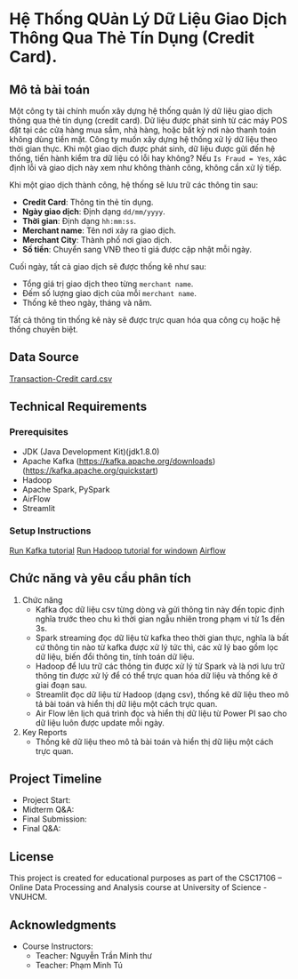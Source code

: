 # Hệ Thống QUản Lý Dữ Liệu Giao Dịch Thông Qua Thẻ Tín Dụng (Credit Card).

## Mô tả bài toán  

Một công ty tài chính muốn xây dựng hệ thống quản lý dữ liệu giao dịch thông qua thẻ tín dụng (credit card). Dữ liệu được phát sinh từ các máy POS đặt tại các cửa hàng mua sắm, nhà hàng, hoặc bất kỳ nơi nào thanh toán không dùng tiền mặt. Công ty muốn xây dựng hệ thống xử lý dữ liệu theo thời gian thực. Khi một giao dịch được phát sinh, dữ liệu được gửi đến hệ thống, tiến hành kiểm tra dữ liệu có lỗi hay không? Nếu `Is Fraud = Yes`, xác định lỗi và giao dịch này xem như không thành công, không cần xử lý tiếp.  

Khi một giao dịch thành công, hệ thống sẽ lưu trữ các thông tin sau:  
- **Credit Card**: Thông tin thẻ tín dụng.  
- **Ngày giao dịch**: Định dạng `dd/mm/yyyy`.  
- **Thời gian**: Định dạng `hh:mm:ss`.  
- **Merchant name**: Tên nơi xảy ra giao dịch.  
- **Merchant City**: Thành phố nơi giao dịch.  
- **Số tiền**: Chuyển sang VNĐ theo tỉ giá được cập nhật mỗi ngày.  

Cuối ngày, tất cả giao dịch sẽ được thống kê như sau:  
- Tổng giá trị giao dịch theo từng `merchant name`.  
- Đếm số lượng giao dịch của mỗi `merchant name`.  
- Thống kê theo ngày, tháng và năm.  

Tất cả thông tin thống kê này sẽ được trực quan hóa qua công cụ hoặc hệ thống chuyên biệt.

## Data Source
[Transaction-Credit card.csv](https://studenthcmusedu-my.sharepoint.com/:x:/g/personal/21120590_student_hcmus_edu_vn/ERYHCH5TKlhOhXNosy2-LAsBxtVyrlFuTWHYnC8xhzlu6A?e=WDbK5M)

## Technical Requirements
### Prerequisites
- JDK (Java Development Kit)(jdk1.8.0)
- Apache Kafka (https://kafka.apache.org/downloads)(https://kafka.apache.org/quickstart)
- Hadoop
- Apache Spark, PySpark
- AirFlow
- Streamlit

### Setup Instructions

[Run Kafka tutorial](https://studenthcmusedu-my.sharepoint.com/:b:/r/personal/pmtu_mso_hcmus_edu_vn/Documents/VNU-HCMUS/Courses/X%E1%BB%AD%20l%C3%BD%20ph%C3%A2n%20t%C3%ADch%20d%E1%BB%AF%20li%E1%BB%87u%20tr%E1%BB%B1c%20tuy%E1%BA%BFn/TH/pdf/TH%20%232%20-%20CSC17106%20%E2%80%93%20XLDLTT%20-%20Kafka.pdf?csf=1&web=1&e=tn1IDs)
[Run Hadoop tutorial for windown](https://studenthcmusedu-my.sharepoint.com/:b:/r/personal/pmtu_mso_hcmus_edu_vn/Documents/VNU-HCMUS/Courses/X%E1%BB%AD%20l%C3%BD%20ph%C3%A2n%20t%C3%ADch%20d%E1%BB%AF%20li%E1%BB%87u%20tr%E1%BB%B1c%20tuy%E1%BA%BFn/TH/pdf/TH%20%233%20-%20CSC17106%20%E2%80%93%20XLDLTT%20-%20Hadoop.pdf?csf=1&web=1&e=Kq36Vp)
[Airflow](https://studenthcmusedu-my.sharepoint.com/:b:/r/personal/pmtu_mso_hcmus_edu_vn/Documents/VNU-HCMUS/Courses/X%E1%BB%AD%20l%C3%BD%20ph%C3%A2n%20t%C3%ADch%20d%E1%BB%AF%20li%E1%BB%87u%20tr%E1%BB%B1c%20tuy%E1%BA%BFn/TH/pdf/TH%20%237%20-%20CSC17106%20%E2%80%93%20XLDLTT%20-%20Air%20Flow.pdf?csf=1&web=1&e=heQXxd)

## Chức năng và yêu cầu phân tích
1. Chức năng
   - Kafka đọc dữ liệu csv từng dòng và gửi thông tin này đến topic định nghĩa trước theo chu kì thời gian ngẫu nhiên trong phạm vi từ 1s đến 3s. 
   - Spark streaming đọc dữ liệu từ kafka theo thời gian thực, nghĩa là bất cứ thông tin nào từ kafka được xử lý tức thì, các xử lý bao gồm lọc dữ liệu, biến đổi thông tin, tính toán dữ liệu. 
   - Hadoop để lưu trữ các thông tin được xử lý từ Spark và là nơi lưu trữ thông tin được xử lý để có thể trực quan hóa dữ liệu và thống kê ở giai đoạn sau. 
   - Streamlit đọc dữ liệu từ Hadoop (dạng csv), thống kê dữ liệu theo mô tả bài toán và hiển thị dữ liệu một cách trực quan.  
   - Air Flow lên lịch quá trình đọc và hiển thị dữ liệu từ Power PI sao cho dữ liệu luôn được update mỗi ngày. 
2. Key Reports
   - Thống kê dữ liệu theo mô tả bài toán và hiển thị dữ liệu một cách trực quan.  

## Project Timeline
- Project Start: 
- Midterm Q&A: 
- Final Submission: 
- Final Q&A: 



## License
This project is created for educational purposes as part of the CSC17106 – Online Data Processing and Analysis course at University of Science - VNUHCM.

## Acknowledgments
- Course Instructors:
  - Teacher: Nguyễn Trần Minh thư
  - Teacher: Phạm Minh Tú
